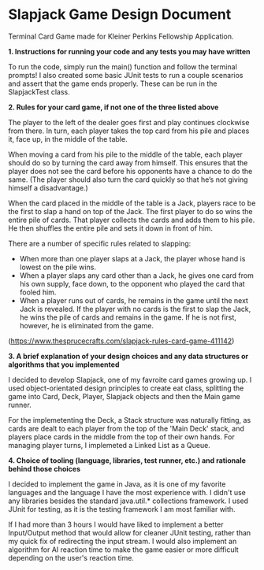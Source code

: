 # Slapjack Game Design Document
Terminal Card Game made for Kleiner Perkins Fellowship Application.


**1. Instructions for running your code and any tests you may have written**

To run the code, simply run the main() function and follow the terminal prompts!
I also created some basic JUnit tests to run a couple scenarios and assert that the game ends properly. These can be run in the SlapjackTest class.

**2. Rules for your card game, if not one of the three listed above**

The player to the left of the dealer goes first and play continues clockwise from there. In turn, each player takes the top card from his pile and places it, face up, in the middle of the table.

When moving a card from his pile to the middle of the table, each player should do so by turning the card away from himself. This ensures that the player does not see the card before his opponents have a chance to do the same. (The player should also turn the card quickly so that he’s not giving himself a disadvantage.)

When the card placed in the middle of the table is a Jack, players race to be the first to slap a hand on top of the Jack. The first player to do so wins the entire pile of cards. That player collects the cards and adds them to his pile. He then shuffles the entire pile and sets it down in front of him.

There are a number of specific rules related to slapping:

- When more than one player slaps at a Jack, the player whose hand is lowest on the pile wins.
- When a player slaps any card other than a Jack, he gives one card from his own supply, face down, to the opponent who played the card that fooled him.
- When a player runs out of cards, he remains in the game until the next Jack is revealed. If the player with no cards is the first to slap the Jack, he wins the pile of cards and remains in the game. If he is not first, however, he is eliminated from the game.

(https://www.thesprucecrafts.com/slapjack-rules-card-game-411142)

**3. A brief explanation of your design choices and any data structures or algorithms that you implemented**

I decided to develop Slapjack, one of my favroite card games growing up. I used object-orientated design principles to create eat class, splitting the game into Card, Deck, Player, Slapjack objects and then the Main game runner.

For the implemetenting the Deck, a Stack structure was naturally fitting, as cards are dealt to each player from the top of the 'Main Deck' stack, and players place cards in the middle from the top of their own hands.
For managing player turns, I implemeted a Linked List as a Queue. 

**4. Choice of tooling (language, libraries, test runner, etc.) and rationale behind those choices**

I decided to implement the game in Java, as it is one of my favorite languages and the language I have the most experience with. I didn't use any libraries besides the standard java.util.* collections framework.
I used JUnit for testing, as it is the testing framework I am most familiar with.

If I had more than 3 hours I would have liked to implement a better Input/Output method that would allow for cleaner JUnit testing, rather than my quick fix of redirecting the input stream. I would also implement an algorithm for AI reaction time to make the game easier or more difficult depending on the user's reaction time.

